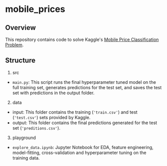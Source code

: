 # mobile_prices

## Overview
This repository contains code to solve Kaggle's [Mobile Price Classification Problem](https://www.kaggle.com/datasets/iabhishekofficial/mobile-price-classification). 

## Structure
1. src
  -  `main.py`: This script runs the final hyperparameter tuned model on the full training set, generates predictions for the test set, and saves
              the test set with predictions in the output folder. 

2. data
  - input: This folder contains the training (`'train.csv'`) and test (`'test.csv'`) sets provided by Kaggle.
  - output: This folder contains the final predictions generated for the test set (`'preditions.csv'`).

3. playground
  - `explore_data.ipynb`: Jupyter Notebook for EDA, feature engineering, model-fitting, cross-validation and hyperparameter tuning on the 
                        training data. 
